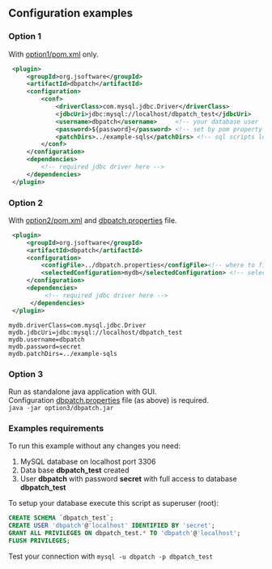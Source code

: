 ## Configuration examples

### Option 1
With [option1/pom.xml](option1/pom.xml) only.
```xml
 <plugin>
     <groupId>org.jsoftware</groupId>
     <artifactId>dbpatch</artifactId>
     <configuration>
         <conf>
             <driverClass>com.mysql.jdbc.Driver</driverClass>
             <jdbcUri>jdbc:mysql://localhost/dbpatch_test</jdbcUri>
             <username>dbpatch</username>     <!-- your database user -->
             <password>${password}</password> <!-- set by pom property "password" -->
             <patchDirs>../example-sqls</patchDirs> <!-- sql scripts location -->
         </conf>
     </configuration>
     <dependencies>
         <!-- required jdbc driver here -->
     </dependencies>
 </plugin>
```

### Option 2
With [option2/pom.xml](option2/pom.xml) and [dbpatch.properties](dbpatch.properties) file.
```xml
 <plugin>
     <groupId>org.jsoftware</groupId>
     <artifactId>dbpatch</artifactId>
     <configuration>
         <configFile>../dbpatch.properties</configFile><!-- where to find config file -->
         <selectedConfiguration>mydb</selectedConfiguration> <!-- selected profile - can be set by -Dmaven.dbpatch.configuration=XXX -->
     </configuration>
     <dependencies>
          <!-- required jdbc driver here -->
      </dependencies>
 </plugin>
```

```properties
mydb.driverClass=com.mysql.jdbc.Driver
mydb.jdbcUri=jdbc:mysql://localhost/dbpatch_test
mydb.username=dbpatch
mydb.password=secret
mydb.patchDirs=../example-sqls
```

### Option 3
Run as standalone java application with GUI.  
Configuration [dbpatch.properties](dbpatch.properties) file (as above) is required.  
``java -jar option3/dbpatch.jar``


### Examples requirements
To run this example without any changes you need:
 1. MySQL database on localhost port 3306
 1. Data base **dbpatch_test** created
 1. User **dbpatch** with password **secret** with full access to database **dbpatch_test**

To setup your database execute this script as superuser (root):
```SQL
CREATE SCHEMA `dbpatch_test`;
CREATE USER 'dbpatch'@'localhost' IDENTIFIED BY 'secret';
GRANT ALL PRIVILEGES ON dbpatch_test.* TO 'dbpatch'@'localhost';
FLUSH PRIVILEGES;
```
Test your connection with `mysql -u dbpatch -p dbpatch_test`
